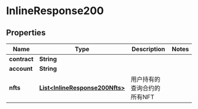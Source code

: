 

# InlineResponse200

## Properties

Name | Type | Description | Notes
------------ | ------------- | ------------- | -------------
**contract** | **String** |  | 
**account** | **String** |  | 
**nfts** | [**List&lt;InlineResponse200Nfts&gt;**](InlineResponse200Nfts.md) | 用户持有的查询合约的所有NFT | 



